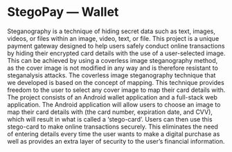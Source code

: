 # StegoPay — Wallet


Steganography is a technique of hiding secret data such as text, images, videos, or files within an image, video, text, or file. This project is a unique payment gateway designed to help users safely conduct online transactions by hiding their encrypted card details with the use of a user-selected image. This can be achieved by using a coverless image steganography method, as the cover image is not modified in any way and is therefore resistant to steganalysis attacks. The coverless image steganography technique that we developed is based on the concept of mapping. This technique provides freedom to the user to select any cover image to map their card details with. The project consists of an Android wallet application and a full-stack web application. The Android application will allow users to choose an image to map their card details with (the card number, expiration date, and CVV), which will result in what is called a ‘stego-card’. Users can then use this stego-card to make online transactions securely. This eliminates the need of entering details every time the user wants to make a digital purchase as well as provides an extra layer of security to the user’s financial information.
